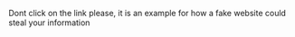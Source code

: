 Dont click on the link please, it is an example for how a fake website could steal your information
